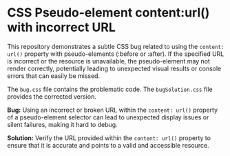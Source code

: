 # CSS Pseudo-element content:url() with incorrect URL

This repository demonstrates a subtle CSS bug related to using the `content: url()` property with pseudo-elements (:before or :after).  If the specified URL is incorrect or the resource is unavailable, the pseudo-element may not render correctly, potentially leading to unexpected visual results or console errors that can easily be missed.

The `bug.css` file contains the problematic code. The `bugSolution.css` file provides the corrected version.

**Bug:** Using an incorrect or broken URL within the `content: url()` property of a pseudo-element selector can lead to unexpected display issues or silent failures, making it hard to debug.

**Solution:** Verify the URL provided within the `content: url()` property to ensure that it is accurate and points to a valid and accessible resource.